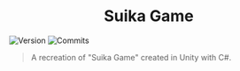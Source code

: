 <h1 align="center">Suika Game</h1>
<p>
  <img alt="Version" src="https://img.shields.io/badge/version-0.1-blue.svg?cacheSeconds=2592000" />
  <img alt="Commits" src=https://img.shields.io/github/commit-activity/t/isobelmcrae/suika-game />
</p>

> A recreation of &#34;Suika Game&#34; created in Unity with C#.
